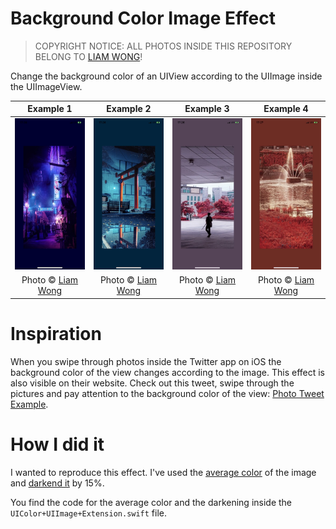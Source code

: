 # Background Color Image Effect

> COPYRIGHT NOTICE: ALL PHOTOS INSIDE THIS REPOSITORY BELONG TO [LIAM WONG](https://twitter.com/liamwong)!

Change the background color of an UIView according to the UIImage inside the UIImageView.

| Example 1 | Example 2 | Example 3 | Example 4 |
| :-------: | :-------: | :-------: | :-------: |
| ![Example 1](example1.jpg) | ![Example 2](example2.jpg) | ![Exampel 3](example3.jpg) | ![Example 4](example4.jpg) |
| Photo © [Liam Wong](https://twitter.com/liamwong) | Photo © [Liam Wong](https://twitter.com/liamwong) | Photo © [Liam Wong](https://twitter.com/liamwong) | Photo © [Liam Wong](https://twitter.com/liamwong) |

# Inspiration
When you swipe through photos inside the Twitter app on iOS the background color of the view changes according to the image. This effect is also visible on their website. Check out this tweet, swipe through the pictures and pay attention to the background color of the view: [Photo Tweet Example](https://twitter.com/Procreate/status/1166677128173109249).

# How I did it
I wanted to reproduce this effect. I've used the [average color](https://www.hackingwithswift.com/example-code/media/how-to-read-the-average-color-of-a-uiimage-using-ciareaaverage) of the image and [darkend it](https://stackoverflow.com/questions/38435308/get-lighter-and-darker-color-variations-for-a-given-uicolor
) by 15%.

You find the code for the average color and the darkening inside the ```UIColor+UIImage+Extension.swift``` file.
